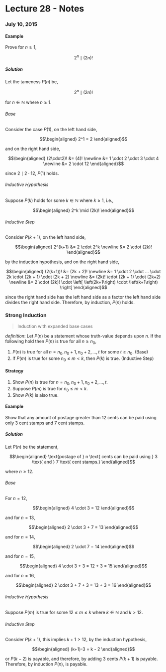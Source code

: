 # Lecture 28 - Notes  

### July 10, 2015  

#### Example

Prove for $n \ge 1$,

$$
    2^n \mid (2n)!
$$

##### Solution

Let the tameness $P(n)$ be,

$$
    2^n \mid (2n)!
$$

for $n \in \mathbb N$ where $n \ge 1$.

###### Base

Consider the case $P(1)$, on the left hand side,

$$\begin{aligned}
    2^1 = 2
\end{aligned}$$

and on the right hand side,

$$\begin{aligned}
    (2\cdot2)! &= (4)! \newline
    &= 1 \cdot 2 \cdot 3 \cdot 4 \newline
    &= 2 \cdot 12
\end{aligned}$$

since $2 \mid 2 \cdot 12$, $P(1)$ holds.

###### Inductive Hypothesis

Suppose $P(k)$ holds for some $k \in \mathbb N$ where $k \ge 1$, i.e.,

$$\begin{aligned}
    2^k \mid (2k)!
\end{aligned}$$ 

###### Inductive Step

Consider $P(k+1)$, on the left hand side,

$$\begin{aligned}
    2^{k+1} &= 2 \cdot 2^k \newline
    &= 2 \cdot (2k)!
\end{aligned}$$ 

by the induction hypothesis, and on the right hand side,

$$\begin{aligned}
    (2(k+1))! &= (2k + 2)! \newline
    &= 1 \cdot 2 \cdot ... \cdot 2k \cdot (2k + 1) \cdot (2k + 2) \newline
    &= (2k)! \cdot (2k + 1) \cdot (2k+2) \newline
    &= 2 \cdot (2k)! \cdot \left[ \left(2k+1\right) \cdot \left(k+1\right) \right]
\end{aligned}$$

since the right hand side has the left hand side as a factor the left hand side divides the right hand side. Therefore, by induction, $P(n)$ holds.

### Strong Induction

> Induction with expanded base cases

_definition_: Let $P(n)$ be a statement whose truth-value depends upon $n$. If the following hold then  $P(n)$ is true for all $n \ge n_0$,

1. $P(n)$ is true for all $n = n_0, n_0 + 1, n_0 +2, ... ,t$ for some $t \ge n_0$. (Base)
2. If $P(m)$ is true for some $n_0 \le m \lt k$, then $P(k)$ is true. (Inductive Step)

#### Strategy

1. Show $P(n)$ is true for $n = n_0, n_0 + 1, n_0 +2, ... ,t$.
2. Suppose $P(m)$ is true for $n_0 \le m \lt k$.
3. Show $P(k)$ is also true.

#### Example

Show that any amount of postage greater than $12$ cents can be paid using only $3$ cent stamps and $7$ cent stamps.

##### Solution

Let $P(n)$ be the statement,

$$\begin{aligned}
    \text{postage of } n \text{ cents can be paid using } 3 \text{ and } 7 \text{ cent stamps.}
\end{aligned}$$

where $n \ge 12$.

###### Base

For $n = 12$,

$$\begin{aligned}
    4 \cdot 3 = 12
\end{aligned}$$

and for $n = 13$,

$$\begin{aligned}
    2 \cdot 3 + 7 = 13
\end{aligned}$$

and for $n = 14$,

$$\begin{aligned}
    2 \cdot 7 = 14
\end{aligned}$$

and for $n = 15$,

$$\begin{aligned}
    4 \cdot 3 + 3 = 12 + 3 = 15
\end{aligned}$$

and for $n = 16$,

$$\begin{aligned}
    2 \cdot 3 + 7 + 3 = 13 + 3 = 16
\end{aligned}$$

###### Inductive Hypothesis

Suppose $P(m)$ is true for some $12 \le m \le k$ where $k \in \mathbb N$ and $k \gt 12$.

###### Inductive Step

Consider $P(k+1)$, this implies $k+1 \gt 12$, by the induction hypothesis,

$$\begin{aligned}
    (k+1)-3 = k - 2
\end{aligned}$$

or $P(k-2)$ is payable, and therefore, by adding $3$ cents $P(k+1)$ is payable. Therefore, by induction $P(n)$, is payable.

